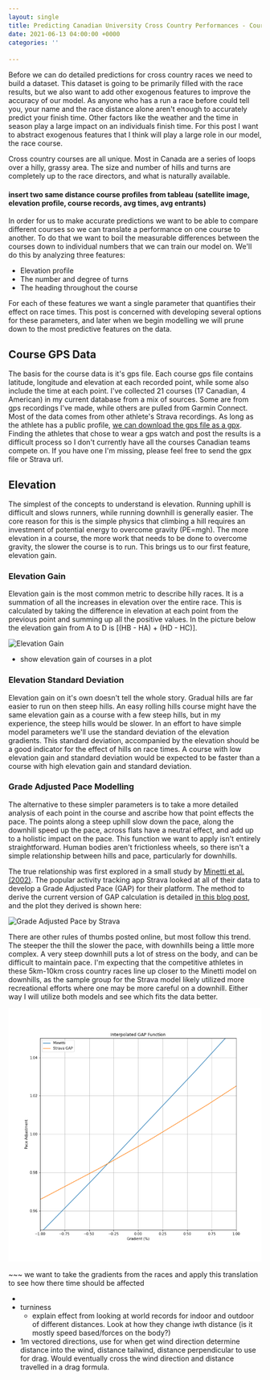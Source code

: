 ```yaml
---
layout: single
title: Predicting Canadian University Cross Country Performances - Course Analysis
date: 2021-06-13 04:00:00 +0000
categories: ''

---
```

Before we can do detailed predictions for cross country races we need to build a dataset. This dataset is going to be primarily filled with the race results, but we also want to add other exogenous features to improve the accuracy of our model. As anyone who has a run a race before could tell you, your name and the race distance alone aren't enough to accurately predict your finish time. Other factors like the weather and the time in season play a large impact on an individuals finish time. For this post I want to abstract exogenous features that I think will play a large role in our model, the race course.

Cross country courses are all unique. Most in Canada are a series of loops over a hilly, grassy area. The size and number of hills and turns are completely up to the race directors, and what is naturally available.

#### insert two same distance course profiles from tableau (satellite image, elevation profile, course records, avg times, avg entrants)

In order for us to make accurate predictions we want to be able to compare different courses so we can translate a performance on one course to another. To do that we want to boil the measurable differences between the courses down to individual numbers that we can train our model on. We'll do this by analyzing three features:

* Elevation profile
* The number and degree of turns
* The heading throughout the course

For each of these features we want a single parameter that quantifies their effect on race times. This post is concerned with developing several options for these parameters, and later when we begin modelling we will prune down to the most predictive features on the data.

## Course GPS Data

The basis for the course data is it's gps file. Each course gps file contains latitude, longitude and elevation at each recorded point, while some also include the time at each point. I've collected 21 courses (17 Canadian, 4 American) in my current database from a mix of sources. Some are from gps recordings I've made, while others are pulled from Garmin Connect. Most of the data comes from other athlete's Strava recordings. As long as the athlete has a public profile, [we can download the gps file as a gpx](https://support.strava.com/hc/en-us/articles/216918447-Downloading-a-GPX-Route-from-other-Athlete-s-Activities). Finding the athletes that chose to wear a gps watch and post the results is a difficult process so I don't currently have all the courses Canadian teams compete on. If you have one I'm missing, please feel free to send the gpx file or Strava url.

## Elevation

The simplest of the concepts to understand is elevation. Running uphill is difficult and slows runners, while running downhill is generally easier. The core reason for this is the simple physics that climbing a hill requires an investment of potential energy to overcome gravity (PE=mgh). The more elevation in a course, the more work that needs to be done to overcome gravity, the slower the course is to run. This brings us to our first feature, elevation gain.

### Elevation Gain

Elevation gain is the most common metric to describe hilly races. It is a summation of all the increases in elevation over the entire race. This is calculated by taking the difference in elevation at each point from the previous point and summing up all the positive values. In the picture below the elevation gain from A to D is \[(HB - HA) + (HD - HC)\].

![](https://upload.wikimedia.org/wikipedia/commons/9/9a/Elevation_gain.png "Elevation Gain")

* show elevation gain of courses in a plot

### Elevation Standard Deviation

Elevation gain on it's own doesn't tell the whole story. Gradual hills are far easier to run on then steep hills. An easy rolling hills course might have the same elevation gain as a course with a few steep hills, but in my experience, the steep hills would be slower. In an effort to have simple model parameters we'll use the standard deviation of the elevation gradients. This standard deviation, accompanied by the elevation should be a good indicator for the effect of hills on race times. A course with low elevation gain and standard deviation would be expected to be faster than a course with high elevation gain and standard deviation.

### Grade Adjusted Pace Modelling

The alternative to these simpler parameters is to take a more detailed analysis of each point in the course and ascribe how that point effects the pace. The points along a steep uphill slow down the pace, along the downhill speed up the pace, across flats have a neutral effect, and add up to a holistic impact on the pace. This function we want to apply isn't entirely straightforward. Human bodies aren't frictionless wheels, so there isn't a simple relationship between hills and pace, particularly for downhills.

The true relationship was first explored in a small study by [Minetti et al. (2002)](https://doi.org/10.1152/japplphysiol.01177.2001). The popular activity tracking app Strava looked at all of their data to develop a Grade Adjusted Pace (GAP) for their platform. The method to derive the current version of GAP calculation is detailed [in this blog post](https://medium.com/strava-engineering/an-improved-gap-model-8b07ae8886c3), and the plot they derived is shown here:

![](https://miro.medium.com/max/3088/1*_TwofsNS872wbUS12ykKPQ.png "Grade Adjusted Pace by Strava")

There are other rules of thumbs posted online, but most follow this trend. The steeper the thill the slower the pace, with downhills being a little more complex. A very steep downhill puts a lot of stress on the body, and can be difficult to maintain pace. I'm expecting that the competitive athletes in these 5km-10km cross country races line up closer to the Minetti model on downhills, as the sample group for the Strava model likely utilized more recreational efforts where one may be more careful on a downhill. Either way I will utilize both models and see which fits the data better.

![Interpolated GAP Function Around 0% Gradient](/uploads/interpolated-gap-function.png "Interpolated GAP Function Around 0% Gradient")

\~\~\~ we want to take the gradients from the races and apply this translation to see how there time should be affected

* 
* turniness
  * explain effect from looking at world records for indoor and outdoor of different distances. Look at how they change iwth distance (is it mostly speed based/forces on the body?)
* 1m vectored directions, use for when get wind direction determine distance into the wind, distance tailwind, distance perpendicular to use for drag. Would eventually cross the wind direction and distance travelled in a drag formula.